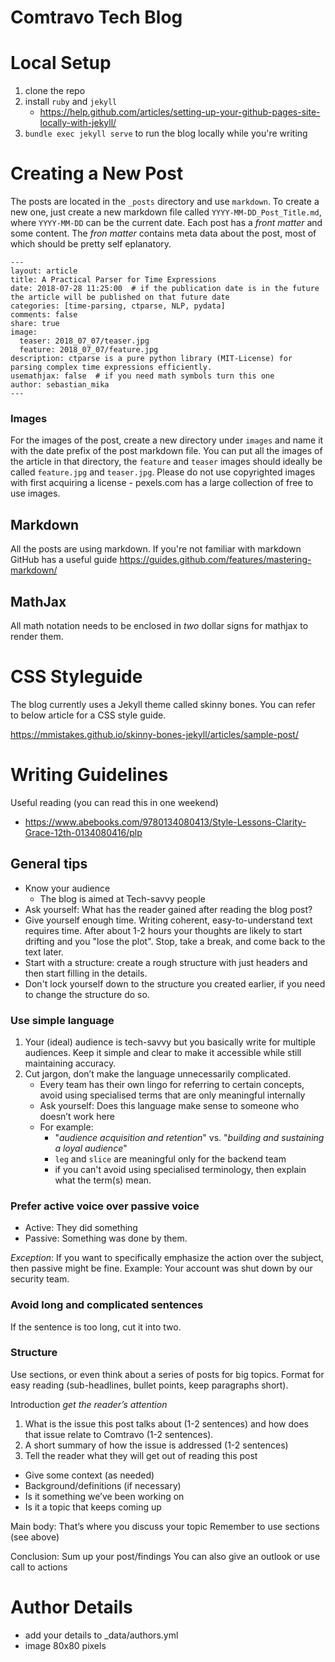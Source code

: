 # Comtravo Tech Blog

# Local Setup

1. clone the repo
2. install `ruby` and `jekyll`
	- https://help.github.com/articles/setting-up-your-github-pages-site-locally-with-jekyll/
3. `bundle exec jekyll serve` to run the blog locally while you're writing

# Creating a New Post

The posts are located in the `_posts` directory and use `markdown`. To create a new one, just create a new markdown file called `YYYY-MM-DD_Post_Title.md`, where `YYYY-MM-DD` can be the current date. Each post has a _front matter_ and some content. The _fron matter_ contains meta data about the post, most of which should be pretty self eplanatory.

```
---
layout: article
title: A Practical Parser for Time Expressions
date: 2018-07-28 11:25:00  # if the publication date is in the future the article will be published on that future date
categories: [time-parsing, ctparse, NLP, pydata]
comments: false
share: true
image:
  teaser: 2018_07_07/teaser.jpg
  feature: 2018_07_07/feature.jpg
description: ctparse is a pure python library (MIT-License) for parsing complex time expressions efficiently.
usemathjax: false  # if you need math symbols turn this one
author: sebastian_mika
---
```

### Images

For the images of the post, create a new directory under `images` and name it with the date prefix of the post markdown file. You can put all the images of the article in that directory, the `feature` and `teaser` images should ideally be called `feature.jpg` and `teaser.jpg`. Please do not use copyrighted images with first acquiring a license - pexels.com has a large collection of free to use images.

## Markdown

All the posts are using markdown. If you're not familiar with markdown GitHub has a useful guide https://guides.github.com/features/mastering-markdown/


## MathJax

All math notation needs to be enclosed in _two_ dollar signs for mathjax to render them.


# CSS Styleguide

The blog currently uses a Jekyll theme called skinny bones. You can refer to below article for a CSS style guide.


https://mmistakes.github.io/skinny-bones-jekyll/articles/sample-post/


# Writing Guidelines

Useful reading (you can read this in one weekend)
- https://www.abebooks.com/9780134080413/Style-Lessons-Clarity-Grace-12th-0134080416/plp


## General tips

- Know your audience
	- The blog is aimed at Tech-savvy people
- Ask yourself: What has the reader gained after reading the blog post?
- Give yourself enough time. Writing coherent, easy-to-understand text requires time. After about 1-2 hours your thoughts are likely to start drifting and you "lose the plot". Stop, take a break, and come back to the text later.
- Start with a structure: create a rough structure with just headers and then start filling in the details.
- Don't lock yourself down to the structure you created earlier, if you need to change the structure do so.

### Use simple language

 1. Your (ideal) audience is tech-savvy but you basically write for multiple audiences. Keep it simple and clear to make it accessible while still maintaining accuracy.
 2. Cut jargon, don’t make the language unnecessarily complicated.
	- Every team has their own lingo for referring to certain concepts, avoid using specialised terms that are only meaningful internally
	- Ask yourself: Does this language make sense to someone who doesn’t work here
	- For example:
		- "_audience acquisition and retention_" vs. "_building and sustaining a loyal audience_"
		- `leg` and `slice` are meaningful only for the backend team
		- if you can't avoid using specialised terminology, then explain what the term(s) mean.

### Prefer active voice over passive voice
 - Active: They did something
 - Passive: Something was done by them.

_Exception_:
If you want to specifically emphasize the action over the subject, then passive might be fine.
Example: Your account was shut down by our security team.

### Avoid long and complicated sentences
If the sentence is too long, cut it into two.

### Structure
Use sections, or even think about a series of posts for big topics. Format for easy reading (sub-headlines, bullet points, keep paragraphs short).

Introduction _get the reader’s attention_
 1. What is the issue this post talks about (1-2 sentences) and how does that issue relate to Comtravo (1-2 sentences).
 2. A short summary of how the issue is addressed (1-2 sentences)
 3. Tell the reader what they will get out of reading this post

- Give some context (as needed)
- Background/definitions (if necessary)
- Is it something we’ve been working on
- Is it a topic that keeps coming up

Main body:
That’s where you discuss your topic
Remember to use sections (see above)

Conclusion:
Sum up your post/findings
You can also give an outlook or use call to actions


# Author Details

- add your details to _data/authors.yml
- image 80x80 pixels

